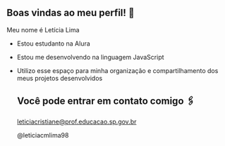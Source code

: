## Boas vindas ao meu perfil! 🤟

Meu nome é Letícia Lima

- Estou estudanto na Alura
- Estou me desenvolvendo na linguagem JavaScript
- Utilizo esse espaço para minha organização e compartilhamento dos meus projetos desenvolvidos

  ## Você pode entrar em contato comigo 🖇️

  leticiacristiane@prof.educacao.sp.gov.br

  @leticiacmlima98
